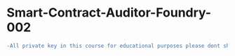 # Smart-Contract-Auditor-Foundry-002
```diff
-All private key in this course for educational purposes please dont share your private key in plaintext
```
